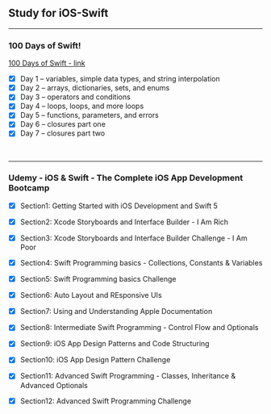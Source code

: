 ## Study for iOS-Swift


<hr>

### 100 Days of Swift!
[100 Days of Swift - link](https://www.hackingwithswift.com/100)

- [x] Day 1 – variables, simple data types, and string interpolation
- [x] Day 2 – arrays, dictionaries, sets, and enums
- [x] Day 3 – operators and conditions 
- [x] Day 4 – loops, loops, and more loops
- [x] Day 5 – functions, parameters, and errors
- [x] Day 6 – closures part one
- [x] Day 7 – closures part two

<br>
<hr>

### Udemy - iOS & Swift - The Complete iOS App Development Bootcamp

- [x] Section1: Getting Started with iOS Development and Swift 5
- [x] Section2: Xcode Storyboards and Interface Builder - I Am Rich
- [x] Section3: Xcode Storyboards and Interface Builder Challenge - I Am Poor
- [x] Section4: Swift Programming basics - Collections, Constants & Variables
- [x] Section5: Swift Programming basics Challenge
- [x] Section6: Auto Layout and REsponsive UIs
- [x] Section7: Using and Understanding Apple Documentation
- [x] Section8: Intermediate Swift Programming - Control Flow and Optionals
- [x] Section9: iOS App Design Patterns and Code Structuring
- [x] Section10: iOS App Design Pattern Challenge
- [x] Section11: Advanced Swift Programming - Classes, Inheritance & Advanced Optionals
- [x] Section12: Advanced Swift Programming Challenge

